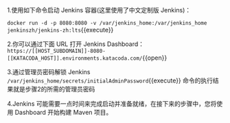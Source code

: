 1.使用如下命令启动 Jenkins 容器(这里使用了中文定制版 Jenkins)：

`docker run -d -p 8080:8080 -v /var/jenkins_home:/var/jenkins_home jenkinszh/jenkins-zh:lts`{{execute}}

2.你可以通过下面 URL 打开 Jenkins Dashboard：
`https://[[HOST_SUBDOMAIN]]-8080-[[KATACODA_HOST]].environments.katacoda.com/`{{open}}

3.通过管理员密码解锁 Jenkins
`/var/jenkins_home/secrets/initialAdminPassword`{{execute}}
命令的执行结果就是步骤2的所需的管理员密码

4.Jenkins 可能需要一点时间来完成启动并准备就绪，在接下来的步骤中，您将使用 Dashboard 开始构建 Maven 项目。